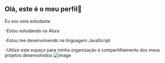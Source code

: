 ## Olá, este é o meu perfil💜

Eu sou uma estudante

-Estou estudando na Alura

-Estou me desenvolvendo na linguagem JavaScript

-Utilizo este espaço para minha organização e compartilhamento dos meus projetos desenvolvidos
![image](https://github.com/user-attachments/assets/4d7daf2c-f0b7-4425-903f-b090b554ff51)
